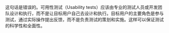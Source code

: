 这句话是错误的。可用性测试（Usability tests）应该由专业的测试人员或开发团队设计和执行，而不是让目标用户自己去设计和执行。目标用户的主要角色是参与测试，通过实际操作提出反馈，而不是负责测试的策划和实施。这样可以保证测试的科学性和全面性。